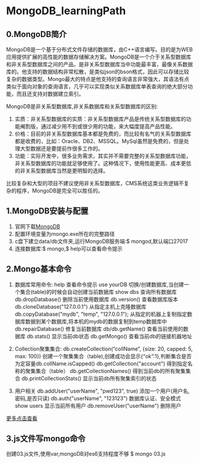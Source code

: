# MongoDB_learningPath

## 0.MongoDB简介
MongoDB是一个基于分布式文件存储的数据库，由C++语言编写。目的是为WEB应用提供扩展的高性能的数据存储解决方案。MongoDB是一个介于关系型数据库和非关系型数据库之间的产品，是非关系型数据库当中功能最丰富，最像关系数据库的。他支持的数据结构非常松散，是类似json的bson格式，因此可以存储比较复杂的数据类型。Mongo最大的特点是他支持的查询语言非常强大，其语法有点类似于面向对象的查询语言，几乎可以实现类似关系数据库单表查询的绝大部分功能，而且还支持对数据建立索引。

MongoDB是非关系型数据库,非关系数据库和关系型数据库的区别:
1. 实质：非关系型数据库的实质：非关系型数据库产品是传统关系型数据库的功能阉割版，通过减少用不到或很少用的功能，来大幅度提高产品性能。
2. 价格：目前的非关系型数据库基本都是免费的，而比较有名气的关系型数据库都是收费的，比如：Oracle、DB2、MSSQL。MySql虽然是免费的，但是处理大型数据还是要提前作很多工作的。
3. 功能：实际开发中，很多业务需求，其实并不需要完整的关系型数据库功能，非关系型数据库的功能就足够使用了。这种情况下，使用性能更高、成本更低的非关系型数据库当然是更明智的选择。

比较复杂和大型的项目不建议使用非关系型数据库，CMS系统这类业务逻辑不复杂的程序，MongoDB是完全可以胜任的。

## 1.MongoDB安装与配置
1. 官网下载[MongoDB](https://www.mongodb.com/)
2. 配置环境变量为mongo.exe所在的完整路径
3. c盘下建立data/db文件夹,运行MongoDB服务端:$ mongod,默认端口27017
4. 连接数据库:$ mongo,$ help可以查看命令提示

## 2.Mongo基本命令

1. 数据库常用命令:
help                    查看命令提示
use yourDB              切换/创建数据库,当创建一个集合(table)的时候会自动创建当前数据库
show dbs                查询所有数据库
db.dropDatabase()       删除当前使用数据库
db.version()            查看数据库版本
db.cloneDatabase("127.0.0.1")   从指定主机上克隆数据库
db.copyDatabase("mydb", "temp", "127.0.0.1");   从指定的机器上复制指定数据库数据到某个数据库,将本机的mydb的数据复制到temp数据库中
db.repairDatabase()     修复当前数据库
db/db.getName()         查看当前使用的数据库
db.stats()              显示当前db状态
db.getMongo()           查看当前db的链接机器地址

2. Collection聚集集合:
db.createCollection(“collName”, {size: 20, capped: 5, max: 100})    创建一个聚集集合（table),创建成功会显示{“ok”:1},判断集合是否为定容量db.collName.isCapped()
db.getCollection("account") 得到指定名称的聚集集合（table）
db.getCollectionNames() 得到当前db的所有聚集集合
db.printCollectionStats()   显示当前db所有聚集索引的状态

3. 用户相关
db.addUser("userName", "pwd123", true)  添加一个用户(用户名,密码,是否只读)
db.auth("userName", "123123")  数据库认证、安全模式
show users              显示当前所有用户
db.removeUser("userName")   删除用户

[更多点击查看](https://blog.csdn.net/piaocoder/article/details/52384756)

## 3.js文件写mongo命令
创建03.js文件,使用var,mongoDB对es6支持程度不够
$ mongo 03.js

